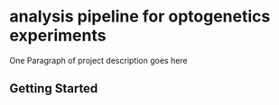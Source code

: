 # analysis pipeline for optogenetics experiments

One Paragraph of project description goes here

## Getting Started
